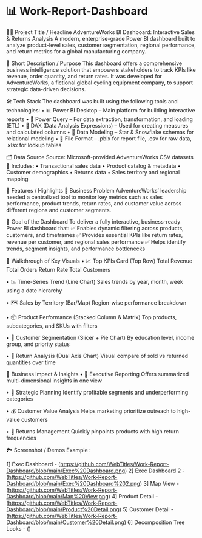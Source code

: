 # 📊 Work-Report-Dashboard

🚴‍♂️ Project Title / Headline
AdventureWorks BI Dashboard: Interactive Sales & Returns Analysis
A modern, enterprise-grade Power BI dashboard built to analyze product-level sales, customer segmentation, regional performance, and return metrics for a global manufacturing company.

🎯 Short Description / Purpose
This dashboard offers a comprehensive business intelligence solution that empowers stakeholders to track KPIs like revenue, order quantity, and return rates.
It was developed for AdventureWorks, a fictional global cycling equipment company, to support strategic data-driven decisions.

🛠️ Tech Stack
The dashboard was built using the following tools and technologies:
•	📊 Power BI Desktop – Main platform for building interactive reports
•	🧩 Power Query – For data extraction, transformation, and loading (ETL)
•	🧠 DAX (Data Analysis Expressions) – Used for creating measures and calculated columns
•	🔗 Data Modeling – Star & Snowflake schemas for relational modeling
•	📁 File Format – .pbix for report file, .csv for raw data, .xlsx for lookup tables

🗂️ Data Source
Source: Microsoft-provided AdventureWorks CSV datasets
📌 Includes:
•	Transactional sales data
•	Product catalog & metadata
•	Customer demographics
•	Returns data
•	Sales territory and regional mapping

🌟 Features / Highlights
💼 Business Problem
AdventureWorks’ leadership needed a centralized tool to monitor key metrics such as sales performance, product trends, return rates, and customer value across different regions and customer segments.

🎯 Goal of the Dashboard
To deliver a fully interactive, business-ready Power BI dashboard that:
✅ Enables dynamic filtering across products, customers, and timeframes
✅ Provides essential KPIs like return rates, revenue per customer, and regional sales performance
✅ Helps identify trends, segment insights, and performance bottlenecks

🧭 Walkthrough of Key Visuals
•	📈 Top KPIs Card (Top Row)
	Total Revenue
	Total Orders
	Return Rate
	Total Customers

•	📉 Time-Series Trend (Line Chart)
	Sales trends by year, month, week using a date hierarchy

•	🗺️ Sales by Territory (Bar/Map)
	Region-wise performance breakdown

•	📦 Product Performance (Stacked Column & Matrix)
	Top products, subcategories, and SKUs with filters

•	👥 Customer Segmentation (Slicer + Pie Chart)
	By education level, income group, and priority status

•	🔁 Return Analysis (Dual Axis Chart)
	Visual compare of sold vs returned quantities over time

📌 Business Impact & Insights
•	🧾 Executive Reporting
	Offers summarized multi-dimensional insights in one view

•	🎯 Strategic Planning
	Identify profitable segments and underperforming categories

•	💰 Customer Value Analysis
	Helps marketing prioritize outreach to high-value customers

•	🚨 Returns Management
	Quickly pinpoints products with high return frequencies

🏞️ Screenshot / Demos
Example :

1] Exec Dashboard - (https://github.com/WebTitles/Work-Report-Dashboard/blob/main/Exec%20Dashboard.png)
2] Exec Dashboard 2 -(https://github.com/WebTitles/Work-Report-Dashboard/blob/main/Exec%20Dashboard%202.png)
3] Map View -(https://github.com/WebTitles/Work-Report-Dashboard/blob/main/Map%20View.png)
4] Product Detail - (https://github.com/WebTitles/Work-Report-Dashboard/blob/main/Product%20Detail.png)
5] Customer Detail - (https://github.com/WebTitles/Work-Report-Dashboard/blob/main/Customer%20Detail.png)
6] Decomposition Tree Looks - ()

